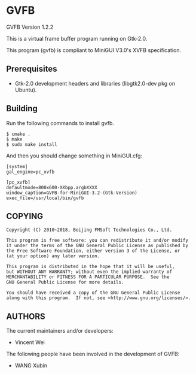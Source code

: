 # GVFB

GVFB Version 1.2.2

This is a virtual frame buffer program running on Gtk-2.0.

This program (gvfb) is compliant to MiniGUI V3.0's XVFB specification.

## Prerequisites

* Gtk-2.0 development headers and libraries (libgtk2.0-dev pkg on Ubuntu).

## Building

Run the following commands to install gvfb.

	$ cmake .
	$ make
	$ sudo make install

And then you should change something in MiniGUI.cfg:

	[system]
	gal_engine=pc_xvfb

	[pc_xvfb]
	defaultmode=800x600-XXbpp.argbXXXX
	window_caption=GVFB-for-MiniGUI-3.2-(Gtk-Version)
	exec_file=/usr/local/bin/gvfb

## COPYING

    Copyright (C) 2010~2018, Beijing FMSoft Technologies Co., Ltd.

    This program is free software: you can redistribute it and/or modify
    it under the terms of the GNU General Public License as published by
    the Free Software Foundation, either version 3 of the License, or
    (at your option) any later version.

    This program is distributed in the hope that it will be useful,
    but WITHOUT ANY WARRANTY; without even the implied warranty of
    MERCHANTABILITY or FITNESS FOR A PARTICULAR PURPOSE.  See the
    GNU General Public License for more details.

    You should have received a copy of the GNU General Public License
    along with this program.  If not, see <http://www.gnu.org/licenses/>.

## AUTHORS

The current maintainers and/or developers:

* Vincent Wei

The following people have been involved in the development of GVFB:

* WANG Xubin


